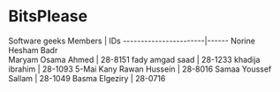 # BitsPlease
Software geeks
Members                | IDs
-----------------------|------
Norine Hesham Badr     
Maryam Osama Ahmed     | 28-8151
fady amgad saad        | 28-1233
khadija ibrahim        | 28-1093
5-Mai Kany
Rawan Hussein          | 28-8016
Samaa Youssef Sallam   | 28-1049
Basma Elgeziry		   | 28-0716
